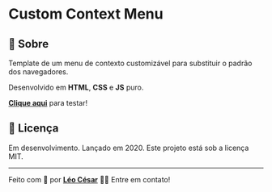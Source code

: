 # Custom Context Menu
## :speech_balloon: Sobre
Template de um menu de contexto customizável para substituir o padrão dos navegadores.

Desenvolvido em **HTML**, **CSS** e **JS** puro.

[**Clique aqui**](https://leocsar.github.io/custom-context-menu/) para testar!

## :blue_book: Licença

Em desenvolvimento. Lançado em 2020. Este projeto está sob a licença MIT.

---

Feito com 💜 por [**Léo César**](https://github.com/leocsar) 👋🏽 Entre em contato!
